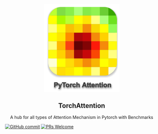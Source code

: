 <p align="center">
  <img width="250" src="./Docs/icon.png">
</p>
<h2 align="center">TorchAttention</h2>



<p align="center">A hub for all types of Attention Mechanism in Pytorch with Benchmarks </p>


[![GitHub commit](https://img.shields.io/github/last-commit/monk1337/TorchAttention)](https://github.com/monk1337/TorchAttention/commits/master)
[![PRs Welcome](https://img.shields.io/badge/PRs-welcome-brightgreen.svg?style=flat-square)](http://makeapullrequest.com)
